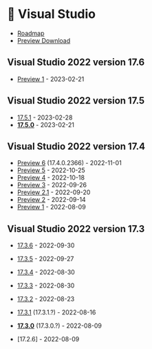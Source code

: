 # 🏁 Visual Studio

- [Roadmap](https://docs.microsoft.com/en-us/visualstudio/productinfo/vs-roadmap)
- [Preview Download](https://visualstudio.microsoft.com/vs/preview/)

## Visual Studio 2022 version 17.6

- [Preview 1](https://docs.microsoft.com/en-us/visualstudio/releases/2022/release-notes-preview#17.6.0-pre.1.0) - 2023-02-21

## Visual Studio 2022 version 17.5

- [17.5.1](https://learn.microsoft.com/en-us/visualstudio/releases/2022/release-notes#17.5.1) - 2023-02-28
- **[17.5.0](https://learn.microsoft.com/en-us/visualstudio/releases/2022/release-notes#17.5.0)** - 2023-02-21

## Visual Studio 2022 version 17.4

- [Preview 6](https://learn.microsoft.com/en-us/visualstudio/releases/2022/release-notes-preview#17.4.0-pre.6.0) (17.4.0.2366) - 2022-11-01
- [Preview 5](https://learn.microsoft.com/en-us/visualstudio/releases/2022/release-notes-preview#17.4.0-pre.5.0) - 2022-10-25
- [Preview 4](https://learn.microsoft.com/en-us/visualstudio/releases/2022/release-notes-preview#17.4.0-pre.4.0) - 2022-10-18
- [Preview 3](https://learn.microsoft.com/en-us/visualstudio/releases/2022/release-notes-preview#17.4.0-pre.3.0) - 2022-09-26
- [Preview 2.1](https://learn.microsoft.com/en-us/visualstudio/releases/2022/release-notes-preview#17.4.0-pre.2.1) - 2022-09-20
- [Preview 2](https://docs.microsoft.com/en-us/visualstudio/releases/2022/release-notes-preview#17.4.0-pre.2.0) - 2022-09-14
- [Preview 1](https://docs.microsoft.com/en-us/visualstudio/releases/2022/release-notes-preview#17.4.0-pre.1.0) - 2022-08-09

## Visual Studio 2022 version 17.3

- [17.3.6](https://docs.microsoft.com/en-us/visualstudio/releases/2022/release-notes#17.3.6) - 2022-09-30
- [17.3.5](https://docs.microsoft.com/en-us/visualstudio/releases/2022/release-notes#17.3.5) - 2022-09-27
- [17.3.4](https://docs.microsoft.com/en-us/visualstudio/releases/2022/release-notes#17.3.4) - 2022-08-30
- [17.3.3](https://docs.microsoft.com/en-us/visualstudio/releases/2022/release-notes#17.3.3) - 2022-08-30
- [17.3.2](https://docs.microsoft.com/en-us/visualstudio/releases/2022/release-notes#17.3.2) - 2022-08-23
- [17.3.1](https://docs.microsoft.com/en-us/visualstudio/releases/2022/release-notes#17.3.1) (17.3.1.?) - 2022-08-16
- **[17.3.0](https://docs.microsoft.com/en-us/visualstudio/releases/2022/release-notes#17.3.0)** (17.3.0.?) - 2022-08-09

- [17.2.6] - 2022-08-09
